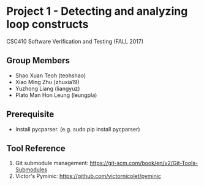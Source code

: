 # Project 1 - Detecting and analyzing loop constructs 
CSC410 Software Verification and Testing (FALL 2017)

## Group Members
- Shao Xuan Teoh (teohshao) 
- Xiao Ming Zhu (zhuxia19) 
- Yuzhong Liang (liangyuz) 
- Plato Man Hon Leung (leungpla) 

## Prerequisite
- Install pycparser. (e.g. sudo pip install pycparser)

## Tool Reference
1. Git submodule management: https://git-scm.com/book/en/v2/Git-Tools-Submodules
2. Victor's Pyminic: https://github.com/victornicolet/pyminic
